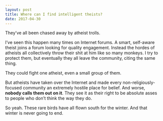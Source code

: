 ```yaml
---
layout: post
title: Where can I find intelligent theists?
date: 2017-04-30
---
```


<p>They’ve all been chased away by atheist trolls.</p><p>I’ve seen this happen many times on Internet forums. A smart, self-aware theist joins a forum looking for quality engagement. Instead the hordes of atheists all collectively throw their shit at him like so many monkeys. I try to protect them, but eventually they all leave the community, citing the same thing.</p><p>They could fight one atheist, even a small group of them.</p><p>But atheists have taken over the Internet and made every non-religiously-focused community an extremely hostile place for belief. And worse, <b>nobody calls them out on it</b>. They see it as their right to be absolute asses to people who don’t think the way they do.</p><p>So yeah. These rare birds have all flown south for the winter. And that winter is never going to end.</p>
